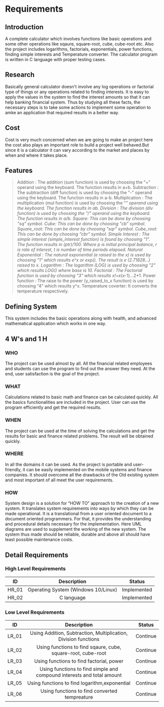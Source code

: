<h1> Requirements </h1>

<h2> Introduction </h2>

A complete calculator which involves functions like basic operations and some other operations like sqaure, square-root, cube, cube-root etc. Also the project includes logarithms, factorials, exponentials, power functions, finding simple interests and Temperature converter. The calculator program is written in C language with proper testing cases.

<h2> Research </h2>

Basically general calculator doesn't involve any log operations or factorial type of things or any operations related to finding interests. It is easy to apply the values in the system to find the interest amounts so that it can help banking financial system. Thus by studying all these facts, the necessary steps is to take some actions to implement some operation to amke an application that required results in a better way.

<h2> Cost </h2>

Cost is very much concerned when we are going to make an project here the cost also plays an important role to build a project well behaved.But since it is a calculator it can vary according to the market and places by when and where it takes place.

<h2> Features </h2>

> Addition : The addition (sum function) is used by choosing the "+" operand using the keyboard. The function results in a+b.
> Subtraction : The subtraction (diff function) is used by choosing the "-" operand using the keyboard. The function results in a-b.
> Multiplication : The multiplication (mul function) is used by choosing the "*" operand using the keyboard. The function results in ab.
> Division : The division (div function) is used by choosing the "/" operand using the keyboard. The function results in a/b.
> Square: This can be done by choosing "sq" symbol.
> Cube: This can be done by choosing "cb" symbol.
> Square_root: This can be done by choosing "sqr" symbol.
> Cube_root: This can be done by choosing "cbr" symbol.
> Simple Interest : The simple interest (simple_interest function) is found by choosing "1". The function results in (ptr)/100. Where p is initial principal balance, r is rate   of   interest, t is number of time periods elapsed.
> Natural Exponential : The natural exponential (e raised to the x) is used by choosing "1" which results e^x or exp(). The result is e (2.71828...) raised to x.
> Logarithm : The logarithm (LOG) is used by choosing "2" which results LOG() where base is 10.
> Factorial : The Factorial function is used by choosing "3" which results x!=x*(x-1)...2*1.
> Power function : The raise to the power (y_raised_to_x function) is used by choosing "4" which results y^x.
> Temperature coverter: It converts the temperature respectively.

<h2> Defining System </h2>

This system includes the basic operations along with health, and advanced mathematical application which works in one way.

<h2> 4 W's and 1 H </h2>

<h3> WHO </h3>
The project can be used almost by all. All the financial related employees and students can use the program to find out the answer they need. At the end, user satisfaction is the goal of the project.

<h3> WHAT </h3>
Calculations related to basic math and finance can be calculated quickly. All the basics functionalities are included in the project. User can use the program efficiently and get the required results.

<h3> WHEN </h3>
The project can be used at the time of solving the calculations and get the results for basic and finance related problems. The result will be obtained quickly.

<h3> WHERE </h3>
In all the domains it can be used. As the project is portable and user-friendly, it can be easily implemented on the mobile systems and finance companies. It should overcome all the drawbacks of the Old existing system and most important of all meet the user requirements.

<h3> HOW </h3>
System design is a solution for “HOW TO” approach to the creation of a new system. It translates system requirements into ways by which they can be made operational. It is a translational from a user oriented document to a document oriented programmers. For that, it provides the understanding and procedural details necessary for the implementation. Here UML diagrams are used to supplement the working of the new system. The system thus made should be reliable, durable and above all should have least possible maintenance costs.

<h2> Detail Requirements </h2>

<h3> High Level Requirements </h3>

|ID|Description|Status|
|:-----:|:-----:|:-----:|
|HR_01|Operating System (Windows 10/Linux)|Implemented|
|HR_02|C language|Implemented|

<h3> Low Level Requirements </h3>

|ID|Description|Status|
|:----:|:----:|:-----:|
|LR_01|Using Addition, Subtraction, Multiplication, Division functions|Continue
|LR_02|Using functions to find sqaure, cube, square-root, cube-root|Continue
|LR_03|Using functions to find factorial, power|Continue
|LR_04|Using functions to find simple and compound interests and total amount|Continue
|LR_05|Using functions to find logarithm,exponential|Continue
|LR_06|Using functions to find converted tempreature|Continue


